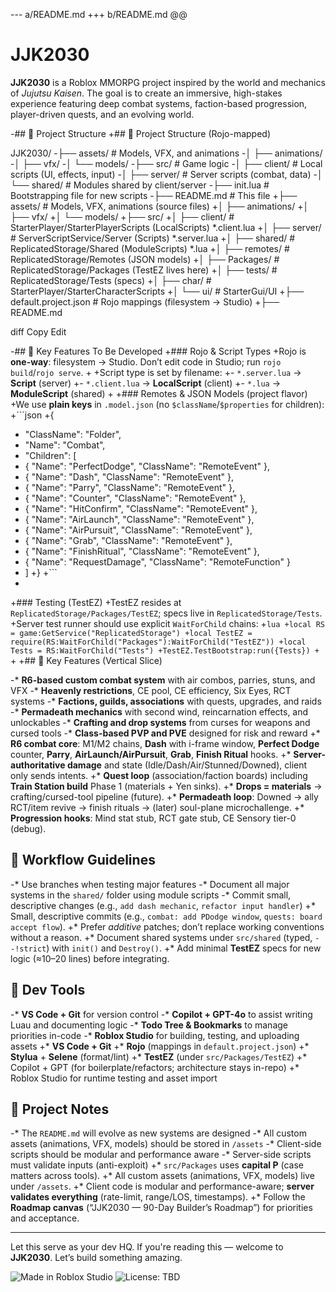 --- a/README.md
+++ b/README.md
@@
 # JJK2030
 
 **JJK2030** is a Roblox MMORPG project inspired by the world and mechanics of *Jujutsu Kaisen*. The goal is to create an immersive, high-stakes experience featuring deep combat systems, faction-based progression, player-driven quests, and an evolving world.
 
-## 🔧 Project Structure
+## 🔧 Project Structure (Rojo-mapped)
 
JJK2030/
-├── assets/ # Models, VFX, and animations
-│ ├── animations/
-│ ├── vfx/
-│ └── models/
-├── src/ # Game logic
-│ ├── client/ # Local scripts (UI, effects, input)
-│ ├── server/ # Server scripts (combat, data)
-│ └── shared/ # Modules shared by client/server
-├── init.lua # Bootstrapping file for new scripts
-├── README.md # This file
+├── assets/ # Models, VFX, animations (source files)
+│ ├── animations/
+│ ├── vfx/
+│ └── models/
+├── src/
+│ ├── client/ # StarterPlayer/StarterPlayerScripts (LocalScripts) *.client.lua
+│ ├── server/ # ServerScriptService/Server (Scripts) *.server.lua
+│ ├── shared/ # ReplicatedStorage/Shared (ModuleScripts) *.lua
+│ ├── remotes/ # ReplicatedStorage/Remotes (JSON models)
+│ ├── Packages/ # ReplicatedStorage/Packages (TestEZ lives here)
+│ ├── tests/ # ReplicatedStorage/Tests (specs)
+│ ├── char/ # StarterPlayer/StarterCharacterScripts
+│ └── ui/ # StarterGui/UI
+├── default.project.json # Rojo mappings (filesystem → Studio)
+├── README.md

diff
Copy
Edit

-## 🧠 Key Features To Be Developed
+### Rojo & Script Types
+Rojo is **one-way**: filesystem → Studio. Don’t edit code in Studio; run `rojo build`/`rojo serve`.
+
+Script type is set by filename:
+- `*.server.lua` → **Script** (server)
+- `*.client.lua` → **LocalScript** (client)
+- `*.lua` → **ModuleScript** (shared)
+
+### Remotes & JSON Models (project flavor)
+We use **plain keys** in `.model.json` (no `$className`/`$properties` for children):
+```json
+{
+  "ClassName": "Folder",
+  "Name": "Combat",
+  "Children": [
+    { "Name": "PerfectDodge", "ClassName": "RemoteEvent" },
+    { "Name": "Dash", "ClassName": "RemoteEvent" },
+    { "Name": "Parry", "ClassName": "RemoteEvent" },
+    { "Name": "Counter", "ClassName": "RemoteEvent" },
+    { "Name": "HitConfirm", "ClassName": "RemoteEvent" },
+    { "Name": "AirLaunch", "ClassName": "RemoteEvent" },
+    { "Name": "AirPursuit", "ClassName": "RemoteEvent" },
+    { "Name": "Grab", "ClassName": "RemoteEvent" },
+    { "Name": "FinishRitual", "ClassName": "RemoteEvent" },
+    { "Name": "RequestDamage", "ClassName": "RemoteFunction" }
+  ]
+}
+```
+
+### Testing (TestEZ)
+TestEZ resides at `ReplicatedStorage/Packages/TestEZ`; specs live in `ReplicatedStorage/Tests`.
+Server test runner should use explicit `WaitForChild` chains:
+```lua
+local RS = game:GetService("ReplicatedStorage")
+local TestEZ = require(RS:WaitForChild("Packages"):WaitForChild("TestEZ"))
+local Tests = RS:WaitForChild("Tests")
+TestEZ.TestBootstrap:run({Tests})
+```
+
+## 🧠 Key Features (Vertical Slice)

-* **R6-based custom combat system** with air combos, parries, stuns, and VFX
-* **Heavenly restrictions**, CE pool, CE efficiency, Six Eyes, RCT systems
-* **Factions, guilds, associations** with quests, upgrades, and raids
-* **Permadeath mechanics** with second wind, reincarnation effects, and unlockables
-* **Crafting and drop systems** from curses for weapons and cursed tools
-* **Class-based PVP and PVE** designed for risk and reward
+* **R6 combat core**: M1/M2 chains, **Dash** with i-frame window, **Perfect Dodge** counter, **Parry**, **AirLaunch/AirPursuit**, **Grab**, **Finish Ritual** hooks.
+* **Server-authoritative damage** and state (Idle/Dash/Air/Stunned/Downed), client only sends intents.
+* **Quest loop** (association/faction boards) including **Train Station build** Phase 1 (materials + Yen sinks).
+* **Drops = materials** → crafting/cursed-tool pipeline (future).
+* **Permadeath loop**: Downed → ally RCT/item revive → finish rituals → (later) soul-plane microchallenge.
+* **Progression hooks**: Mind stat stub, RCT gate stub, CE Sensory tier-0 (debug).

## 🚀 Workflow Guidelines

-* Use branches when testing major features
-* Document all major systems in the `shared/` folder using module scripts
-* Commit small, descriptive changes (e.g., `add dash mechanic`, `refactor input handler`)
+* Small, descriptive commits (e.g., `combat: add PDodge window`, `quests: board accept flow`).
+* Prefer *additive* patches; don’t replace working conventions without a reason.
+* Document shared systems under `src/shared` (typed, `--!strict`) with `init()` and `Destroy()`.
+* Add minimal **TestEZ** specs for new logic (≈10–20 lines) before integrating.

## 🤖 Dev Tools

-* **VS Code + Git** for version control
-* **Copilot + GPT-4o** to assist writing Luau and documenting logic
-* **Todo Tree & Bookmarks** to manage priorities in-code
-* **Roblox Studio** for building, testing, and uploading assets
+* **VS Code + Git**
+* **Rojo** (mappings in `default.project.json`)
+* **Stylua** + **Selene** (format/lint)
+* **TestEZ** (under `src/Packages/TestEZ`)
+* Copilot + GPT (for boilerplate/refactors; architecture stays in-repo)
+* Roblox Studio for runtime testing and asset import

## 📌 Project Notes

-* The `README.md` will evolve as new systems are designed
-* All custom assets (animations, VFX, models) should be stored in `/assets`
-* Client-side scripts should be modular and performance aware
-* Server-side scripts must validate inputs (anti-exploit)
+* `src/Packages` uses **capital P** (case matters across tools).
+* All custom assets (animations, VFX, models) live under `/assets`.
+* Client code is modular and performance-aware; **server validates everything** (rate-limit, range/LOS, timestamps).
+* Follow the **Roadmap canvas** (“JJK2030 — 90-Day Builder’s Roadmap”) for priorities and acceptance.

---

Let this serve as your dev HQ. If you're reading this — welcome to **JJK2030**. Let’s build something amazing.

![Made in Roblox Studio](https://img.shields.io/badge/Made%20With-Roblox%20Studio-brightgreen?style=flat-square)
![License: TBD](https://img.shields.io/badge/License-TBD-lightgrey?style=flat-square)
